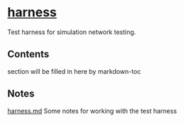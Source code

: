 # [harness](./harness)

Test harness for simulation network testing.

<!-- ToC start -->

## Contents

section will be filled in here by markdown-toc

<!-- ToC end -->

## Notes

[harness.md](../harness.md) Some notes for working with the test harness

<!-- 
# to regenerate this file:
markdown-toc README.md --replace --skip-headers 2 --inline --header "##  Contents"
-->
